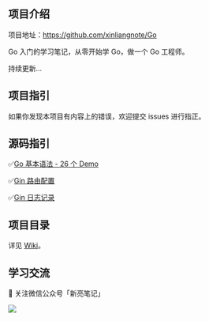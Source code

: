 ## 项目介绍

项目地址：https://github.com/xinliangnote/Go

Go 入门的学习笔记，从零开始学 Go，做一个 Go 工程师。

持续更新... 

## 项目指引

如果你发现本项目有内容上的错误，欢迎提交 issues 进行指正。

## 源码指引

:white_check_mark:[Go 基本语法 - 26 个 Demo](https://github.com/xinliangnote/Go/blob/master/00-基础语法/codes)

:white_check_mark:[Gin 路由配置](https://github.com/xinliangnote/Go/blob/master/01-Gin框架/codes/02-路由配置)

:white_check_mark:[Gin 日志记录](https://github.com/xinliangnote/Go/blob/master/01-Gin框架/codes/03-日志记录)

## 项目目录

详见 [Wiki](https://github.com/xinliangnote/Go/wiki)。

## 学习交流

:star2: 关注微信公众号「新亮笔记」

![](https://github.com/xinliangnote/Go/blob/master/00-基础语法/images/qr.jpg)

